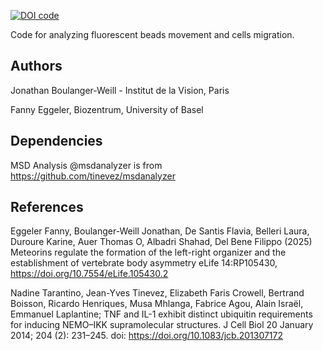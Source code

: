 
[![DOI code](https://zenodo.org/badge/DOI/10.5281/zenodo.15622176.svg)](https://doi.org/10.5281/zenodo.15622176)

Code for analyzing fluorescent beads movement and cells migration.   

Authors
-------
Jonathan Boulanger-Weill - Institut de la Vision, Paris

Fanny Eggeler, Biozentrum, University of Basel 

Dependencies
------------
MSD Analysis @msdanalyzer is from https://github.com/tinevez/msdanalyzer 

References 
----------
Eggeler Fanny, Boulanger-Weill Jonathan, De Santis Flavia, Belleri Laura, Duroure Karine, Auer Thomas O, Albadri Shahad, Del Bene Filippo (2025) Meteorins regulate the formation of the left-right organizer and the establishment of vertebrate body asymmetry eLife 14:RP105430, https://doi.org/10.7554/eLife.105430.2

Nadine Tarantino, Jean-Yves Tinevez, Elizabeth Faris Crowell, Bertrand Boisson, Ricardo Henriques, Musa Mhlanga, Fabrice Agou, Alain Israël, Emmanuel Laplantine; TNF and IL-1 exhibit distinct ubiquitin requirements for inducing NEMO–IKK supramolecular structures. J Cell Biol 20 January 2014; 204 (2): 231–245. doi: https://doi.org/10.1083/jcb.201307172


